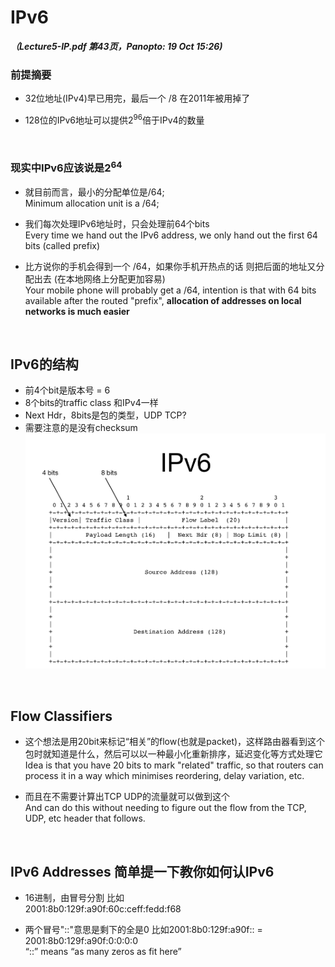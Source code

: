 # IPv6

***（Lecture5-IP.pdf 第43页，Panopto: 19 Oct 15:26)*** 

### 前提摘要

* 32位地址(IPv4)早已用完，最后一个 /8 在2011年被用掉了

* 128位的IPv6地址可以提供2<sup>96</sup>倍于IPv4的数量

<br/>

### 现实中IPv6应该说是2<sup>64</sup>

* 就目前而言，最小的分配单位是/64;  
Minimum allocation unit is a /64; 

* 我们每次处理IPv6地址时，只会处理前64个bits    
Every time we hand out the IPv6 address, we only hand out the first 64 bits (called prefix)

* 比方说你的手机会得到一个 /64，如果你手机开热点的话 则把后面的地址又分配出去 (在本地网络上分配更加容易)  
Your mobile phone will probably get a /64, intention is that with 64 bits available after the routed "prefix", **allocation of addresses on local networks is much easier**

<br/>

## IPv6的结构
* 前4个bit是版本号 = 6
* 8个bits的traffic class 和IPv4一样
* Next Hdr，8bits是包的类型，UDP TCP?
* 需要注意的是没有checksum
![](./img/ipv6.png)

<br/>

## Flow Classifiers

* 这个想法是用20bit来标记“相关”的flow(也就是packet)，这样路由器看到这个包时就知道是什么，然后可以以一种最小化重新排序，延迟变化等方式处理它  
Idea is that you have 20 bits to mark "related" traffic, so that routers can process it in a way which minimises reordering, delay variation, etc.

* 而且在不需要计算出TCP UDP的流量就可以做到这个  
And can do this without needing to figure out the flow from the TCP, UDP, etc header that follows.

<br/>

## IPv6 Addresses 简单提一下教你如何认IPv6

* 16进制，由冒号分割 比如  
2001:8b0:129f:a90f:60c:ceff:fedd:f68

* 两个冒号"::"意思是剩下的全是0 比如2001:8b0:129f:a90f:: = 2001:8b0:129f:a90f:0:0:0:0  
“::” means “as many zeros as fit here”

